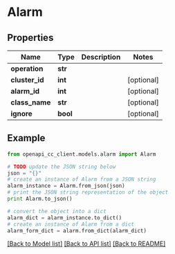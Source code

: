 # Alarm


## Properties
Name | Type | Description | Notes
------------ | ------------- | ------------- | -------------
**operation** | **str** |  | 
**cluster_id** | **int** |  | [optional] 
**alarm_id** | **int** |  | [optional] 
**class_name** | **str** |  | [optional] 
**ignore** | **bool** |  | [optional] 

## Example

```python
from openapi_cc_client.models.alarm import Alarm

# TODO update the JSON string below
json = "{}"
# create an instance of Alarm from a JSON string
alarm_instance = Alarm.from_json(json)
# print the JSON string representation of the object
print Alarm.to_json()

# convert the object into a dict
alarm_dict = alarm_instance.to_dict()
# create an instance of Alarm from a dict
alarm_form_dict = alarm.from_dict(alarm_dict)
```
[[Back to Model list]](../README.md#documentation-for-models) [[Back to API list]](../README.md#documentation-for-api-endpoints) [[Back to README]](../README.md)


